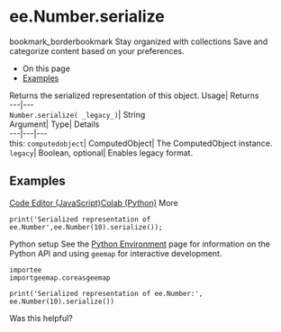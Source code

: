  
#  ee.Number.serialize 
bookmark_borderbookmark Stay organized with collections  Save and categorize content based on your preferences.
  * On this page
  * [Examples](https://developers.google.com/earth-engine/apidocs/ee-number-serialize#examples)


Returns the serialized representation of this object. 
Usage| Returns  
---|---  
`Number.serialize( _legacy_)`| String  
Argument| Type| Details  
---|---|---  
this: `computedobject`| ComputedObject| The ComputedObject instance.  
`legacy`| Boolean, optional| Enables legacy format.  
## Examples
[Code Editor (JavaScript)](https://developers.google.com/earth-engine/apidocs/ee-number-serialize#code-editor-javascript-sample)[Colab (Python)](https://developers.google.com/earth-engine/apidocs/ee-number-serialize#colab-python-sample) More
```
print('Serialized representation of ee.Number',ee.Number(10).serialize());
```
Python setup
See the [ Python Environment](https://developers.google.com/earth-engine/guides/python_install) page for information on the Python API and using `geemap` for interactive development.
```
importee
importgeemap.coreasgeemap
```
```
print('Serialized representation of ee.Number:', ee.Number(10).serialize())
```

Was this helpful?
